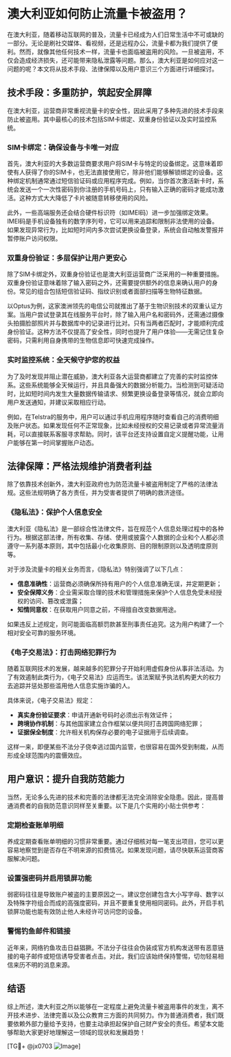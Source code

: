 # 澳大利亚如何防止流量卡被盗用？

在澳大利亚，随着移动互联网的普及，流量卡已经成为人们日常生活中不可或缺的一部分。无论是刷社交媒体、看视频，还是远程办公，流量卡都为我们提供了便利。然而，就像其他任何技术一样，流量卡也面临被盗用的风险。一旦被盗用，不仅会造成经济损失，还可能带来隐私泄露等问题。那么，澳大利亚是如何应对这一问题的呢？本文将从技术手段、法律保障以及用户意识三个方面进行详细探讨。

## 技术手段：多重防护，筑起安全屏障

在澳大利亚，运营商非常重视流量卡的安全性，因此采用了多种先进的技术手段来防止被盗用。其中最核心的技术包括SIM卡绑定、双重身份验证以及实时监控系统。

### SIM卡绑定：确保设备与卡唯一对应

首先，澳大利亚的大多数运营商要求用户将SIM卡与特定的设备绑定。这意味着即使有人获得了你的SIM卡，也无法直接使用它，除非他们能够解锁绑定的设备。这种绑定机制通常通过短信验证码或应用程序完成。例如，当你首次激活新卡时，系统会发送一个一次性密码到你注册的手机号码上，只有输入正确的密码才能成功激活。这种方式大大降低了卡片被随意转移使用的风险。

此外，一些高端服务还会结合硬件标识符（如IMEI码）进一步加强绑定效果。IMEI码是手机设备独有的数字序列号，它可以用来追踪和限制非法使用的设备。如果发现异常行为，比如短时间内多次尝试更换设备登录，系统会自动触发警报并暂停账户访问权限。

### 双重身份验证：多层保护让用户更安心

除了SIM卡绑定外，双重身份验证也是澳大利亚运营商广泛采用的一种重要措施。双重身份验证意味着除了输入密码之外，还需要提供额外的信息来确认用户的身份。常见的组合包括短信验证码、指纹识别或者面部扫描等生物特征数据。

以Optus为例，这家澳洲领先的电信公司就推出了基于生物识别技术的双重认证方案。当用户尝试登录其在线服务平台时，除了输入用户名和密码外，还需通过摄像头拍摄脸部照片并与数据库中的记录进行比对。只有当两者匹配时，才能顺利完成身份验证。这种方法不仅提高了安全性，同时也提升了用户体验——无需记住复杂密码，只需利用自身携带的生物信息即可快速完成操作。

### 实时监控系统：全天候守护您的权益

为了及时发现并阻止潜在威胁，澳大利亚各大运营商都建立了完善的实时监控体系。这些系统能够全天候运行，并且具备强大的数据分析能力。当检测到可疑活动时，比如短时间内发生大量数据传输请求、频繁更换设备登录等情况，就会立即向用户发送通知，并建议采取相应行动。

例如，在Telstra的服务中，用户可以通过手机应用程序随时查看自己的消费明细及账户状态。如果发现任何不正常现象，比如未经授权的交易记录或者异常流量消耗，可以直接联系客服寻求帮助。同时，该平台还支持设置自定义提醒功能，让用户能够在第一时间掌握账户动态。

## 法律保障：严格法规维护消费者利益

除了依靠技术创新外，澳大利亚政府也为防范流量卡被盗用制定了严格的法律法规。这些法规明确了各方责任，并为受害者提供了明确的救济途径。

### 《隐私法》：保护个人信息安全

澳大利亚《隐私法》是一部综合性法律文件，旨在规范个人信息处理过程中的各种行为。根据这部法律，所有收集、存储、使用或披露个人数据的企业和个人都必须遵守一系列基本原则，其中包括最小化收集原则、目的限制原则以及透明度原则等。

对于涉及流量卡的相关业务而言，《隐私法》特别强调了以下几点：

- **信息准确性**：运营商必须确保所持有用户的个人信息准确无误，并定期更新；
- **安全保障义务**：企业需采取合理的技术和管理措施来保护个人信息免受未经授权的访问、篡改或泄露；
- **知情同意权**：在获取用户同意之前，不得擅自改变数据用途。

如果违反上述规定，则可能面临高额罚款甚至刑事责任追究。这为用户构建了一个相对安全可靠的服务环境。

### 《电子交易法》：打击网络犯罪行为

随着互联网技术的发展，越来越多的犯罪分子开始利用虚假身份从事非法活动。为了有效遏制此类行为，《电子交易法》应运而生。该法案赋予执法机构更大的权力去追踪并惩处那些滥用他人信息实施诈骗的人。

具体来说，《电子交易法》规定：

- **真实身份验证要求**：申请开通新号码时必须出示有效证件；
- **跨境协作机制**：与其他国家建立合作框架以便共同打击跨国网络犯罪；
- **证据保全制度**：允许相关机构保存必要的电子证据用于后续调查。

这样一来，即便某些不法分子侥幸逃过国内监管，也很容易在国外受到制裁，从而形成全球范围内的震慑效应。

## 用户意识：提升自我防范能力

当然，无论多么先进的技术和完善的法律都无法完全消除安全隐患。因此，提高普通消费者的自我防范意识同样至关重要。以下是几个实用的小贴士供参考：

### 定期检查账单明细

养成定期查看账单明细的习惯非常重要。通过仔细核对每一笔支出项目，您可以更容易地察觉到是否存在不明来源的扣费情况。如果发现问题，请尽快联系运营商客服解决问题。

### 设置强密码并启用锁屏功能

弱密码往往是导致账户被盗的主要原因之一。建议您创建包含大小写字母、数字以及特殊字符组合而成的高强度密码，并且不要重复使用相同密码。此外，开启手机锁屏功能也能有效防止他人未经许可访问您的设备。

### 警惕钓鱼邮件和链接

近年来，网络钓鱼攻击日益猖獗。不法分子往往会伪装成官方机构发送带有恶意链接的电子邮件或短信诱导受害者点击。对此，我们应该始终保持警惕，切勿轻易相信来历不明的消息来源。

## 结语

综上所述，澳大利亚之所以能够在一定程度上避免流量卡被盗用事件的发生，离不开技术进步、法律完善以及公众教育三方面的共同努力。作为普通消费者，我们既要依赖外部力量给予支持，也要主动承担起保护自己财产安全的责任。希望本文能够帮助大家更好地理解这一领域的现状和发展趋势！

[TG💪+ @jx0703 ![Image](https://github.com/user-attachments/assets/dbca1d08-cadb-493c-b0ec-ad6f7a83f270)]